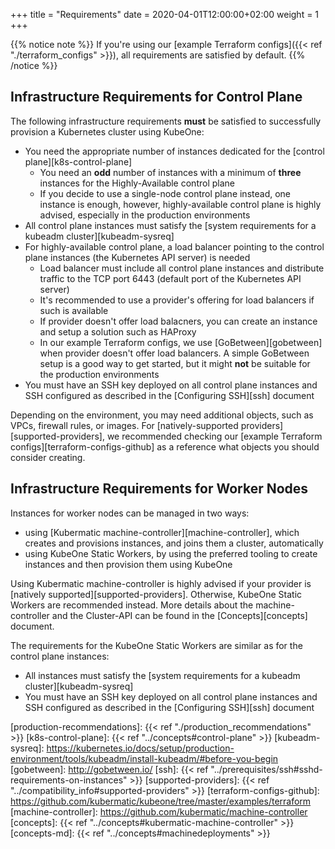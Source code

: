 +++
title = "Requirements"
date = 2020-04-01T12:00:00+02:00
weight = 1
+++

{{% notice note %}}
If you're using our [example Terraform configs]({{< ref "./terraform_configs" >}}),
all requirements are satisfied by default.
{{% /notice %}}

## Infrastructure Requirements for Control Plane

The following infrastructure requirements **must** be satisfied to successfully
provision a Kubernetes cluster using KubeOne:

* You need the appropriate number of instances dedicated for the
  [control plane][k8s-control-plane]
  * You need an **odd** number of instances with a minimum of **three** instances
  for the Highly-Available control plane
  * If you decide to use a single-node control plane instead, one instance is
    enough, however, highly-available control plane is highly advised,
    especially in the production environments
* All control plane instances must satisfy the
  [system requirements for a kubeadm cluster][kubeadm-sysreq]
* For highly-available control plane, a load balancer pointing to the
  control plane instances (the Kubernetes API server) is needed
  * Load balancer must include all control plane instances and distribute
    traffic to the TCP port 6443 (default port of the Kubernetes API server)
  * It's recommended to use a provider's offering for load balancers if such is
    available
  * If provider doesn't offer load balacners, you can create an instance and
    setup a solution such as HAProxy
  * In our example Terraform configs, we use [GoBetween][gobetween] when
    provider doesn't offer load balancers. A simple GoBetween setup is a good
    way to get started, but it might **not** be suitable for the production
    environments
* You must have an SSH key deployed on all control plane instances and
  SSH configured as described in the [Configuring SSH][ssh] document

Depending on the environment, you may need additional objects, such as VPCs,
firewall rules, or images. For [natively-supported
providers][supported-providers], we recommended checking our [example Terraform
configs][terraform-configs-github] as a reference what objects you should consider
creating.

## Infrastructure Requirements for Worker Nodes

Instances for worker nodes can be managed in two ways:

* using [Kubermatic machine-controller][machine-controller], which creates and
  provisions instances, and joins them a cluster, automatically
* using KubeOne Static Workers, by using the preferred tooling to create
  instances and then provision them using KubeOne

Using Kubermatic machine-controller is highly advised if your provider is
[natively supported][supported-providers]. Otherwise, KubeOne Static Workers
are recommended instead. More details about the machine-controller and the
Cluster-API can be found in the [Concepts][concepts] document.

The requirements for the KubeOne Static Workers are similar as for the control
plane instances:

* All instances must satisfy the
  [system requirements for a kubeadm cluster][kubeadm-sysreq]
* You must have an SSH key deployed on all control plane instances and
  SSH configured as described in the [Configuring SSH][ssh] document

[production-recommendations]: {{< ref "./production_recommendations" >}}
[k8s-control-plane]: {{< ref "../concepts#control-plane" >}}
[kubeadm-sysreq]: https://kubernetes.io/docs/setup/production-environment/tools/kubeadm/install-kubeadm/#before-you-begin
[gobetween]: http://gobetween.io/
[ssh]: {{< ref "../prerequisites/ssh#sshd-requirements-on-instances" >}}
[supported-providers]: {{< ref "../compatibility_info#supported-providers" >}}
[terraform-configs-github]: https://github.com/kubermatic/kubeone/tree/master/examples/terraform
[machine-controller]: https://github.com/kubermatic/machine-controller
[concepts]: {{< ref "../concepts#kubermatic-machine-controller" >}}
[concepts-md]: {{< ref "../concepts#machinedeployments" >}}
